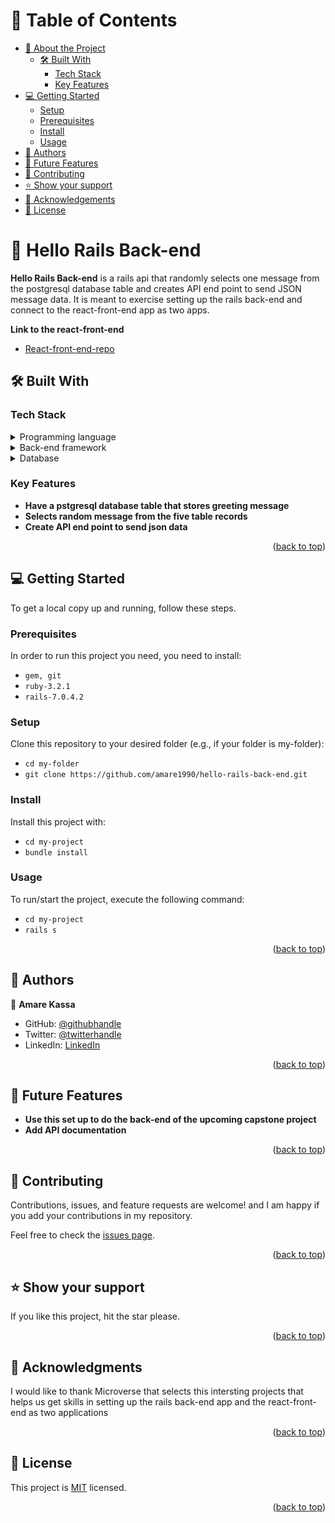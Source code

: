 # 📗 Table of Contents

- [📖 About the Project](#about-project)
  - [🛠 Built With](#built-with)
    - [Tech Stack](#tech-stack)
    - [Key Features](#key-features)
- [💻 Getting Started](#getting-started)
  - [Setup](#setup)
  - [Prerequisites](#prerequisites)
  - [Install](#install)
  - [Usage](#usage)
- [👥 Authors](#authors)
- [🔭 Future Features](#future-features)
- [🤝 Contributing](#contributing)
- [⭐️ Show your support](#support)
- [🙏 Acknowledgements](#acknowledgements)
- [📝 License](#license)


# 📖 Hello Rails Back-end <a name="about-project"></a>

**Hello Rails Back-end** is a rails api that randomly selects one message from the postgresql database table and creates API end point to send JSON message data. It is meant to exercise setting up the rails back-end and connect to the react-front-end app as two apps.

**Link to the react-front-end**
- [React-front-end-repo](https://github.com/amare1990/hello-react-front-end)

## 🛠 Built With <a name="built-with"></a>

### Tech Stack <a name="tech-stack"></a>

<details>
  <summary>Programming language</summary>
  <ul>
    <li><a href="https://www.ruby-lang.org/en/">Ruby</a></li>
  </ul>
</details>

<details>
  <summary>Back-end framework</summary>
  <ul>
    <li><a href="https://rubyonrails.org/">Ruby on rails</a></li>
  </ul>
</details>

<details>
<summary>Database</summary>
  <ul>
    <li><a href="https://www.postgresql.org/">PostgreSQL</a></li>
  </ul>
</details>


### Key Features <a name="key-features"></a>


- **Have a pstgresql database table that stores greeting message**
- **Selects random message from the five table records**
- **Create API end point to send json data**

<p align="right">(<a href="#readme-top">back to top</a>)</p>


## 💻 Getting Started <a name="getting-started"></a>


To get a local copy up and running, follow these steps.

### Prerequisites

In order to run this project you need, you need to install:

- `gem, git`
- `ruby-3.2.1`
- `rails-7.0.4.2`

### Setup

Clone this repository to your desired folder (e.g., if your folder is my-folder):

  - `cd my-folder`
  - `git clone https://github.com/amare1990/hello-rails-back-end.git`

### Install

Install this project with:

  - `cd my-project`
  - `bundle install`

### Usage

To run/start the project, execute the following command:

 - `cd my-project`
 - `rails s`

<p align="right">(<a href="#readme-top">back to top</a>)</p>


## 👥 Authors <a name="authors"></a>


👤 **Amare Kassa**

- GitHub: [@githubhandle](https://github.com/amare1990)
- Twitter: [@twitterhandle](https://twitter.com/amaremek)
- LinkedIn: [LinkedIn](https://www.linkedin.com/in/amaremek/)


<p align="right">(<a href="#readme-top">back to top</a>)</p>


## 🔭 Future Features <a name="future-features"></a>


- **Use this set up to do the back-end of the upcoming capstone project**
- **Add API documentation**


<p align="right">(<a href="#readme-top">back to top</a>)</p>

## 🤝 Contributing <a name="contributing"></a>

Contributions, issues, and feature requests are welcome! and I am happy if you add your contributions in my repository.

Feel free to check the [issues page](https://github.com/amare1990/hello-rails-back-end/issues).

<p align="right">(<a href="#readme-top">back to top</a>)</p>


## ⭐️ Show your support <a name="support"></a>

If you like this project, hit the star please.

<p align="right">(<a href="#readme-top">back to top</a>)</p>


## 🙏 Acknowledgments <a name="acknowledgements"></a>

I would like to thank Microverse that selects this intersting projects that helps us get skills in setting up the rails back-end app and the react-front-end as two applications

<p align="right">(<a href="#readme-top">back to top</a>)</p>


## 📝 License <a name="license"></a>

This project is [MIT](./LICENSE) licensed.

<p align="right">(<a href="#readme-top">back to top</a>)</p>
